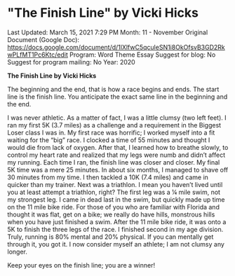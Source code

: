 # "The Finish Line" by Vicki Hicks

Last Updated: March 15, 2021 7:29 PM
Month: 11 - November
Original Document (Google Doc): https://docs.google.com/document/d/1lXlfwC5qculeSN1i8OkOfsvB3GD2RkwPLfMT1Pc6Ktc/edit
Program: Word Theme Essay
Suggest for blog: No
Suggest for program mailing: No
Year: 2020

**The Finish Line by Vicki Hicks**

The beginning and the end, that is how a race begins and ends. The start line is the finish line. You anticipate the exact same line in the beginning and the end.

I was never athletic. As a matter of fact, I was a little clumsy (two left feet). I ran my first 5K (3.7 miles) as a challenge and a requirement in the Biggest Loser class I was in. My first race was horrific; I worked myself into a fit waiting for the “big” race. I clocked a time of 55 minutes and thought I would die from lack of oxygen. After that, I learned how to breathe slowly, to control my heart rate and realized that my legs were numb and didn’t affect my running. Each time I ran, the finish line was closer and closer. My final 5K time was a mere 25 minutes. In about six months, I managed to shave off 30 minutes from my time. I then tackled a 10K (7.4 miles) and came in quicker than my trainer. Next was a triathlon. I mean you haven’t lived until you at least attempt a triathlon, right? The first leg was a ¼ mile swim, not my strongest leg. I came in dead last in the swim, but quickly made up time on the 11 mile bike ride. For those of you who are familiar with Florida and thought it was flat, get on a bike; we really do have hills, monstrous hills when you have just finished a swim. After the 11 mile bike ride, it was onto a 5K to finish the three legs of the race. I finished second in my age division. Truly, running is 80% mental and 20% physical. If you can mentally get through it, you got it. I now consider myself an athlete; I am not clumsy any longer.

Keep your eyes on the finish line; you are a winner!